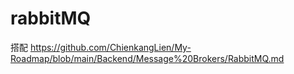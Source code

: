 # rabbitMQ

搭配 https://github.com/ChienkangLien/My-Roadmap/blob/main/Backend/Message%20Brokers/RabbitMQ.md
